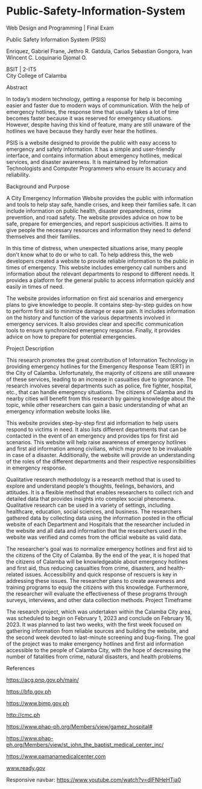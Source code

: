 # Public-Safety-Information-System

Web Design and Programming | Final Exam

Public Safety Information System (PSIS)

Enriquez, Gabriel
Frane, Jethro R.
Gatdula, Carlos Sebastian
Gongora, Ivan Wincent C.
Loquinario Djomal O.

BSIT | 2-IT5	
City College of Calamba

Abstract

In today’s modern technology, getting a response for help is becoming easier and faster due to modern ways of communication. With the help of emergency hotlines, the response time that usually takes a lot of time becomes faster because it was reserved for emergency situations. However, despite having this kind of feature, many are still unaware of the hotlines we have because they hardly ever hear the hotlines.

PSIS is a website designed to provide the public with easy access to emergency and safety information. It has a simple and user-friendly interface, and contains information about emergency hotlines, medical services, and disaster awareness. It is maintained by Information Technologists and Computer Programmers who ensure its accuracy and reliability.

Background and Purpose

A City Emergency Information Website provides the public with information and tools to help stay safe, handle crises, and keep their families safe. It can include information on public health, disaster preparedness, crime prevention, and road safety. The website provides advice on how to be safe, prepare for emergencies, and report suspicious activities. It aims to give people the necessary resources and information they need to defend themselves and their families.

In this time of distress, when unexpected situations arise, many people don't know what to do or who to call. To help address this, the web developers created a website to provide reliable information to the public in times of emergency. This website includes emergency call numbers and information about the relevant departments to respond to different needs. It provides a platform for the general public to access information quickly and easily in times of need.

The website provides information on first aid scenarios and emergency plans to give knowledge to people. It contains step-by-step guides on how to perform first aid to minimize damage or ease pain. It includes information on the history and function of the various departments involved in emergency services. It also provides clear and specific communication tools to ensure synchronized emergency response. Finally, it provides advice on how to prepare for potential emergencies.

Project Description

This research promotes the great contribution of Information Technology in providing emergency hotlines for the Emergency Response Team (ERT) in the City of Calamba. Unfortunately, the majority of citizens are still unaware of these services, leading to an increase in casualties due to ignorance. The research involves several departments such as police, fire fighter, hospital, etc., that can handle emergency situations. The citizens of Calamba and its nearby cities will benefit from this research by gaining knowledge about the topic, while other researchers can gain a basic understanding of what an emergency information website looks like.

This website provides step-by-step first aid information to help users respond to victims in need. It also lists different departments that can be contacted in the event of an emergency and provides tips for first aid scenarios. This website will help raise awareness of emergency hotlines and first aid information among civilians, which may prove to be invaluable in case of a disaster. Additionally, the website will provide an understanding of the roles of the different departments and their respective responsibilities in emergency response.

Qualitative research methodology is a research method that is used to explore and understand people's thoughts, feelings, behaviors, and attitudes. It is a flexible method that enables researchers to collect rich and detailed data that provides insights into complex social phenomena. Qualitative research can be used in a variety of settings, including healthcare, education, social sciences, and business. The researchers gathered data by collecting data using the information posted in the official website of each Department and Hospitals that the researcher included in the website and all data and information that the researchers used in the website was verified and comes from the official website as valid data.

The researcher's goal was to normalize emergency hotlines and first aid to the citizens of the City of Calamba. By the end of the year, it is hoped that the citizens of Calamba will be knowledgeable about emergency hotlines and first aid, thus reducing casualties from crime, disasters, and health-related issues. Accessibility and quick response of rescuers is key in addressing these issues. The researcher plans to create awareness and training programs to equip the citizens with this knowledge. Furthermore, the researcher will evaluate the effectiveness of these programs through surveys, interviews, and other data collection methods.
Project Timeframe

The research project, which was undertaken within the Calamba City area, was scheduled to begin on February 1, 2023 and conclude on February 16, 2023. It was planned to last two weeks, with the first week focused on gathering information from reliable sources and building the website, and the second week devoted to last-minute screening and bug-fixing. The goal of the project was to make emergency hotlines and first aid information accessible to the people of Calamba City, with the hope of decreasing the number of fatalities from crime, natural disasters, and health problems.

References

https://acg.pnp.gov.ph/main/ 

https://bfp.gov.ph 

https://www.bjmp.gov.ph 

http://cmc.ph 

https://www.phap-ph.org/Members/view/gamez_hospital#

https://www.phap-ph.org/Members/view/st_john_the_baptist_medical_center_inc/ 

https://www.pamanamedicalcenter.com

www.ready.gov

Responsive navbar: https://www.youtube.com/watch?v=dIFNHeHTja0

